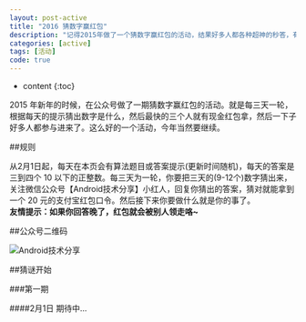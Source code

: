 ```yaml
---
layout: post-active
title: "2016 猜数字赢红包"
description: "记得2015年做了一个猜数字赢红包的活动，结果好多人都各种超神的秒答，有一次还找出了题目的一个 BUG 。"
categories: [active]
tags: [活动]
code: true
---
```

* content
{:toc}

2015 年新年的时候，在公众号做了一期猜数字赢红包的活动。就是每三天一轮，根据每天的提示猜出数字是什么，然后最快的三个人就有现金红包拿，然后一下子好多人都参与进来了。这么好的一个活动，今年当然要继续。    

##规则

 从2月1日起，每天在本页会有算法题目或答案提示(更新时间随机)，每天的答案是三到四个 10 以下的正整数。每三天为一轮，你要把三天的(9-12个)数字猜出来，
关注微信公众号【Android技术分享】小红人，回复你猜出的答案，猜对就能拿到一个 20 元的支付宝红包口令。然后接下来你要做什么就是你的事了。    
**友情提示：如果你回答晚了，红包就会被别人领走咯~**

##公众号二维码  

![Android技术分享](http://www.kymjs.com/images/qrcode.jpg)

##猜谜开始

###第一期

####2月1日
期待中...
